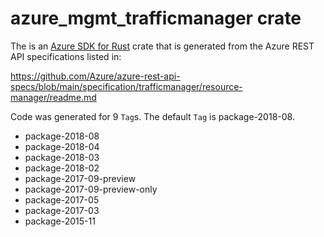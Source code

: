 # azure_mgmt_trafficmanager crate

The is an [Azure SDK for Rust](https://github.com/Azure/azure-sdk-for-rust) crate that is generated from the Azure REST API specifications listed in:

https://github.com/Azure/azure-rest-api-specs/blob/main/specification/trafficmanager/resource-manager/readme.md

Code was generated for 9 `Tag`s. The default `Tag` is package-2018-08.


- package-2018-08
- package-2018-04
- package-2018-03
- package-2018-02
- package-2017-09-preview
- package-2017-09-preview-only
- package-2017-05
- package-2017-03
- package-2015-11